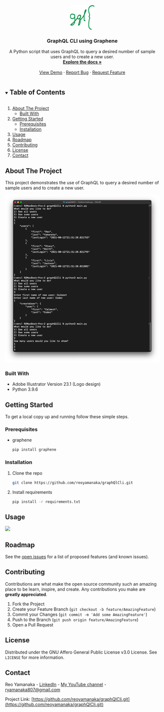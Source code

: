 <!--
*** Thanks for checking out this project. If you have a suggestion
*** that would make this better, please fork the repo and create a pull request
*** or simply open an issue with the tag "enhancement".
***
-->


<!-- PROJECT LOGO -->
<br />
<p align="center">
  <a href="https://github.com/reoyamanaka/graphQlCli.git">
    <img src="images/graphQlCli.png" alt="Logo" width="80" height="80">
  </a>

  <h3 align="center">GraphQL CLI using Graphene</h3>

  <p align="center">
    A Python script that uses GraphQL to query a desired number of sample users and to create a new user.
    <br />
    <a href="https://github.com/reoyamanaka/graphQlCli"><strong>Explore the docs »</strong></a>
    <br />
    <br />
    <a href="#usage">View Demo</a>
    ·
    <a href="https://github.com/reoyamanaka/graphQlCli/issues">Report Bug</a>
    ·
    <a href="https://github.com/reoyamanaka/graphQlCli/issues">Request Feature</a>
  </p>
</p>



<!-- TABLE OF CONTENTS -->
<details open="open">
  <summary><h2 style="display: inline-block">Table of Contents</h2></summary>
  <ol>
    <li>
      <a href="#about-the-project">About The Project</a>
      <ul>
        <li><a href="#built-with">Built With</a></li>
      </ul>
    </li>
    <li>
      <a href="#getting-started">Getting Started</a>
      <ul>
        <li><a href="#prerequisites">Prerequisites</a></li>
        <li><a href="#installation">Installation</a></li>
      </ul>
    </li>
    <li><a href="#usage">Usage</a></li>
    <li><a href="#roadmap">Roadmap</a></li>
    <li><a href="#contributing">Contributing</a></li>
    <li><a href="#license">License</a></li>
    <li><a href="#contact">Contact</a></li>
  </ol>
</details>



<!-- ABOUT THE PROJECT -->
## About The Project

This project demonstrates the use of GraphQL to query a desired number of sample users and to create a new user.
<p align="left">
  <img src="images/0.png">
</p>

### Built With

* Adobe Illustrator Version 23.1 (Logo design)
* Python 3.9.6

<!-- GETTING STARTED -->
## Getting Started

To get a local copy up and running follow these simple steps.

### Prerequisites

* graphene
  ```sh
  pip install graphene
  ```

### Installation

1. Clone the repo
   ```sh
   git clone https://github.com/reoyamanaka/graphQlCli.git
   ```
2. Install requirements
   ```sh
   pip install -r requirements.txt
   ```


<!-- USAGE -->
## Usage

![](images/demo.gif)


<!-- ROADMAP -->
## Roadmap

See the [open issues](https://github.com/reoyamanaka/graphQlCli/issues) for a list of proposed features (and known issues).



<!-- CONTRIBUTING -->
## Contributing

Contributions are what make the open source community such an amazing place to be learn, inspire, and create. Any contributions you make are **greatly appreciated**.

1. Fork the Project
2. Create your Feature Branch (`git checkout -b feature/AmazingFeature`)
3. Commit your Changes (`git commit -m 'Add some AmazingFeature'`)
4. Push to the Branch (`git push origin feature/AmazingFeature`)
5. Open a Pull Request



<!-- LICENSE -->
## License

Distributed under the GNU Affero General Public License v3.0 License. See `LICENSE` for more information.


<!-- CONTACT -->
## Contact

Reo Yamanaka - [LinkedIn](https://www.linkedin.com/in/reo-yamanaka-7a2289119/) - [My YouTube channel](https://www.youtube.com/channel/UCBwqp_MEM2XcSnq7kRvOB3A) - ryamanaka807@gmail.com

Project Link: [https://github.com/reoyamanaka/graphQlCli.git](https://github.com/reoyamanaka/graphQlCli.git)
